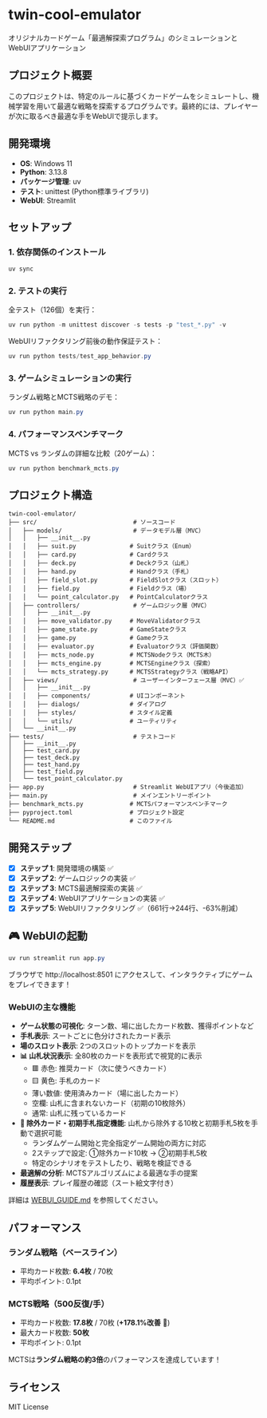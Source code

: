 # twin-cool-emulator

オリジナルカードゲーム「最適解探索プログラム」のシミュレーションとWebUIアプリケーション

## プロジェクト概要

このプロジェクトは、特定のルールに基づくカードゲームをシミュレートし、機械学習を用いて最適な戦略を探索するプログラムです。最終的には、プレイヤーが次に取るべき最適な手をWebUIで提示します。

## 開発環境

- **OS**: Windows 11
- **Python**: 3.13.8
- **パッケージ管理**: uv
- **テスト**: unittest (Python標準ライブラリ)
- **WebUI**: Streamlit

## セットアップ

### 1. 依存関係のインストール

```powershell
uv sync
```

### 2. テストの実行

全テスト（126個）を実行：

```powershell
uv run python -m unittest discover -s tests -p "test_*.py" -v
```

WebUIリファクタリング前後の動作保証テスト：

```powershell
uv run python tests/test_app_behavior.py
```

### 3. ゲームシミュレーションの実行

ランダム戦略とMCTS戦略のデモ：

```powershell
uv run python main.py
```

### 4. パフォーマンスベンチマーク

MCTS vs ランダムの詳細な比較（20ゲーム）：

```powershell
uv run python benchmark_mcts.py
```

## プロジェクト構造

```
twin-cool-emulator/
├── src/                           # ソースコード
│   ├── models/                    # データモデル層（MVC）
│   │   ├── __init__.py
│   │   ├── suit.py               # Suitクラス（Enum）
│   │   ├── card.py               # Cardクラス
│   │   ├── deck.py               # Deckクラス（山札）
│   │   ├── hand.py               # Handクラス（手札）
│   │   ├── field_slot.py         # FieldSlotクラス（スロット）
│   │   ├── field.py              # Fieldクラス（場）
│   │   └── point_calculator.py   # PointCalculatorクラス
│   ├── controllers/               # ゲームロジック層（MVC）
│   │   ├── __init__.py
│   │   ├── move_validator.py     # MoveValidatorクラス
│   │   ├── game_state.py         # GameStateクラス
│   │   ├── game.py               # Gameクラス
│   │   ├── evaluator.py          # Evaluatorクラス（評価関数）
│   │   ├── mcts_node.py          # MCTSNodeクラス（MCTS木）
│   │   ├── mcts_engine.py        # MCTSEngineクラス（探索）
│   │   └── mcts_strategy.py      # MCTSStrategyクラス（戦略API）
│   ├── views/                     # ユーザーインターフェース層（MVC）✅
│   │   ├── __init__.py
│   │   ├── components/           # UIコンポーネント
│   │   ├── dialogs/              # ダイアログ
│   │   ├── styles/               # スタイル定義
│   │   └── utils/                # ユーティリティ
│   └── __init__.py
├── tests/                         # テストコード
│   ├── __init__.py
│   ├── test_card.py
│   ├── test_deck.py
│   ├── test_hand.py
│   ├── test_field.py
│   └── test_point_calculator.py
├── app.py                         # Streamlit WebUIアプリ（今後追加）
├── main.py                        # メインエントリーポイント
├── benchmark_mcts.py             # MCTSパフォーマンスベンチマーク
├── pyproject.toml                # プロジェクト設定
└── README.md                     # このファイル
```

## 開発ステップ

- [x] **ステップ 1**: 開発環境の構築 ✅
- [x] **ステップ 2**: ゲームロジックの実装 ✅
- [x] **ステップ 3**: MCTS最適解探索の実装 ✅
- [x] **ステップ 4**: WebUIアプリケーションの実装 ✅
- [x] **ステップ 5**: WebUIリファクタリング ✅（661行→244行、-63%削減）

## 🎮 WebUIの起動

```powershell
uv run streamlit run app.py
```

ブラウザで http://localhost:8501 にアクセスして、インタラクティブにゲームをプレイできます！

### WebUIの主な機能

- **ゲーム状態の可視化**: ターン数、場に出したカード枚数、獲得ポイントなど
- **手札表示**: スートごとに色分けされたカード表示
- **場のスロット表示**: 2つのスロットのトップカードを表示
- **📊 山札状況表示**: 全80枚のカードを表形式で視覚的に表示
  - 🟥 赤色: 推奨カード（次に使うべきカード）
  - 🟨 黄色: 手札のカード
  - 薄い数値: 使用済みカード（場に出したカード）
  - 空欄: 山札に含まれないカード（初期の10枚除外）
  - 通常: 山札に残っているカード
- **🎯 除外カード・初期手札指定機能**: 山札から除外する10枚と初期手札5枚を手動で選択可能
  - ランダムゲーム開始と完全指定ゲーム開始の両方に対応
  - 2ステップで設定: ①除外カード10枚 → ②初期手札5枚
  - 特定のシナリオをテストしたり、戦略を検証できる
- **最適解の分析**: MCTSアルゴリズムによる最適な手の提案
- **履歴表示**: プレイ履歴の確認（スート絵文字付き）

詳細は [WEBUI_GUIDE.md](WEBUI_GUIDE.md) を参照してください。

## パフォーマンス

### ランダム戦略（ベースライン）
- 平均カード枚数: **6.4枚** / 70枚
- 平均ポイント: 0.1pt

### MCTS戦略（500反復/手）
- 平均カード枚数: **17.8枚** / 70枚 (**+178.1%改善** 🎉)
- 最大カード枚数: **50枚**
- 平均ポイント: 0.1pt

MCTSは**ランダム戦略の約3倍**のパフォーマンスを達成しています！

## ライセンス

MIT License
